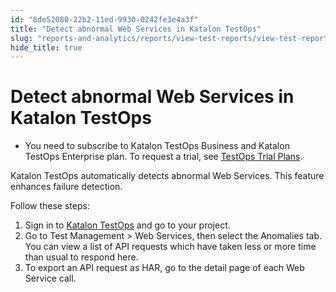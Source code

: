 ```yaml
---
id: "8de52080-22b2-11ed-9930-0242fe3e4a3f"
title: "Detect abnormal Web Services in Katalon TestOps"
slug: "reports-and-analytics/reports/view-test-reports/view-test-reports-in-katalon-testops/detect-abnormal-web-services-in-katalon-testops"
hide_title: true
---
```


# <a id="task-3585" class="anchor_top_offset"/><a id="ariaid-title1" class="anchor_top_offset"/>Detect abnormal Web Services in <span xmlns="http://www.w3.org/1999/xhtml" className="ph">Katalon TestOps</span> 

<div xmlns="http://www.w3.org/1999/xhtml" className="section prereq p"><ul className="ul"><li className="li"><p className="p"> You need to subscribe to <span className="ph">Katalon TestOps Business</span> and <span className="ph">Katalon TestOps Enterprise</span> plan. To
        request a trial, see <a className="xref" href="/docs/administration/katalon-platform-packages/katalon-platform-trial-plans">TestOps
          Trial Plans</a>.</p></li></ul></div>
<section xmlns="http://www.w3.org/1999/xhtml" className="section context">Katalon TestOps automatically detects abnormal Web Services. This feature enhances failure detection. <p className="p">Follow these steps:</p></section> 
<ol xmlns="http://www.w3.org/1999/xhtml" className="ol steps"><li className="li step stepexpand"><span className="ph cmd"> Sign in to <a className="xref j-external-link" href="https://testops.katalon.io/login" target="_blank">Katalon TestOps</a> and go to your project.</span></li><li className="li step stepexpand"><span className="ph cmd">Go to  <span className="ph uicontrol">Test Management</span> &gt; <span className="ph uicontrol">Web Services</span>, then select the <span className="ph uicontrol">Anomalies</span> tab.</span><div className="itemgroup info">You can view a list of API requests which have taken less or more time than usual to respond here.</div></li><li className="li step stepexpand"><span className="ph cmd">To export an API request as HAR, go to the detail page of each Web Service call.</span></li></ol> 
